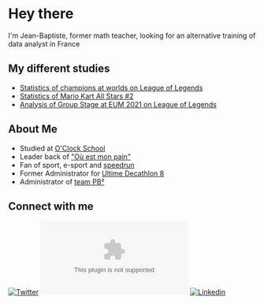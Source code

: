 # Hey there

I'm Jean-Baptiste, former math teacher, looking for an alternative training of data analyst in France

## My different studies

- [Statistics of champions at worlds on League of Legends](https://twitter.com/Contoqueren/status/1442817527814496259)
- [Statistics of Mario Kart All Stars #2](https://twitter.com/Contoqueren/status/1436300358456954883)
- [Analysis of Group Stage at EUM 2021 on League of Legends](https://twitter.com/Contoqueren/status/1435594117250174976)

## About Me
- Studied at [O'Clock School](https://oclock.io/)
- Leader back of ["Où est mon pain"](https://youtu.be/h9D6BdwlaGk?t=2154)
- Fan of sport, e-sport and [speedrun](https://www.speedrun.com/user/Contos)
- Former Administrator for [Ultime Decathlon 8](https://www.ultimedecathlon.com/championship/season-8)
- Administrator of [team PB²](https://pbdeuxtv.fr/)

## Connect with me

[![Twitter](https://img.shields.io/badge/Twitter-contoqueren-blue?style=for-the-badge&logo=twitter)][twitter]
[![Email](https://img.shields.io/badge/Email-j.gimazane-guy@gmail.com?style=for-the-badge&logo=gmail)][email]
[![Linkedin](https://img.shields.io/badge/LinkedIn-Jean%20Baptiste%20Gimazane%20Guy-blue?style=for-the-badge&logo=linkedin)][linkedin]


[linkedin]: https://www.linkedin.com/in/jean-baptiste-gimazane-guy-354a5a20b/
[email]: mailto:j.gimazane-guy@gmail.com
[twitter]: https://twitter.com/Contoqueren
